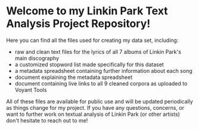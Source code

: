 # Welcome to my Linkin Park Text Analysis Project Repository!
Here you can find all the files used for creating my data set, including:
- raw and clean text files for the lyrics of all 7 albums of Linkin Park's main discography
- a customized stopword list made specifically for this dataset
- a metadata spreadsheet containing further information about each song
- document explaining the metadata spreadsheet
- document containing live links to all 9 cleaned corpora as uploaded to Voyant Tools

All of these files are available for public use and will be updated periodically as things change for my project. If you have any questions, concerns, or want to further work on textual analysis of Linkin Park (or other artists) don't hesitate to reach out to me!
